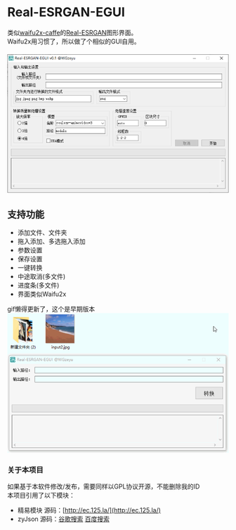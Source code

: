# Real-ESRGAN-EGUI
类似[waifu2x-caffe](https://github.com/lltcggie/waifu2x-caffe)的[Real-ESRGAN](https://github.com/xinntao/Real-ESRGAN)图形界面。  
Waifu2x用习惯了，所以做了个相似的GUI自用。  
　　  
![](png.png)
## 支持功能
- 添加文件、文件夹
- 拖入添加、多选拖入添加
- 参数设置
- 保存设置
- 一键转换
- 中途取消(多文件)
- 进度条(多文件)
- 界面类似Waifu2x

gif懒得更新了，这个是早期版本  
![](GIF.gif)

### 关于本项目
如果基于本软件修改/发布，需要同样以GPL协议开源，不能删除我的ID  
本项目引用了以下模块：  
* 精易模块 源码：[http://ec.125.la/](http://ec.125.la/)
* zyJson 源码：[谷歌搜索](https://www.google.com/search?q=%E6%98%93%E8%AF%AD%E8%A8%80+zyjson&nfpr=1) [百度搜索](https://www.baidu.com/s?wd=%E6%98%93%E8%AF%AD%E8%A8%80%20zyjson)

